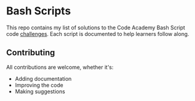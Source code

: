 # Bash Scripts
This repo contains my list of solutions to the Code Academy Bash Script code [challenges](https://www.codecademy.com/resources/blog/bash-script-code-challenges-for-beginners/). Each script is documented to help learners follow along.

## Contributing
All contributions are welcome, whether it's:
- Adding documentation
- Improving the code
- Making suggestions
